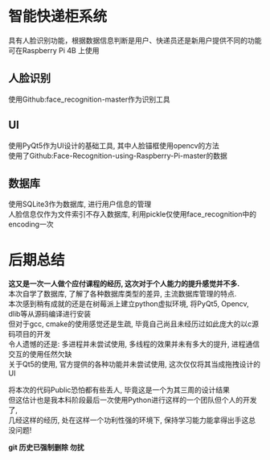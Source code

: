 # 智能快递柜系统
具有人脸识别功能，根据数据信息判断是用户、快递员还是新用户提供不同的功能  
可在Raspberry Pi 4B 上使用  

## 人脸识别
使用Github:face_recognition-master作为识别工具  

## UI
使用PyQt5作为UI设计的基础工具, 其中人脸锚框使用opencv的方法  
使用了Github:Face-Recognition-using-Raspberry-Pi-master的数据  

## 数据库 
使用SQLite3作为数据库, 进行用户信息的管理  
人脸信息仅作为文件索引不存入数据库, 利用pickle仅使用face_recognition中的encoding一次  

# 后期总结 

**这又是一次一人做个应付课程的经历, 这次对于个人能力的提升感觉并不多.**  
本次自学了数据库, 了解了各种数据库类型的差异, 主流数据库管理的特点.  
本次感到稍有成就的还是在树莓派上建立python虚拟环境, 将PyQt5, Opencv, dlib等从源码编译进行安装  
但对于gcc, cmake的使用感觉还是生疏, 毕竟自己尚且未经历过如此庞大的以c源码项目的开发  
令人遗憾的还是: 多进程并未尝试使用, 多线程的效果并未有多大的提升, 进程通信交互的使用任然欠缺  
关于Qt5的使用, 官方提供的各种功能并未尝试使用, 这次仅仅将其当成拖拽设计的UI  

将本次的代码Public恐怕都有些丢人, 毕竟这是一个为其三周的设计结果  
但这估计也是我本科阶段最后一次使用Python进行这样的一个团队但个人的开发了,  
几经这样的经历, 处在这样一个功利性强的环境下, 保持学习能力能拿得出手这总没问题!  

**git 历史已强制删除 勿扰**
